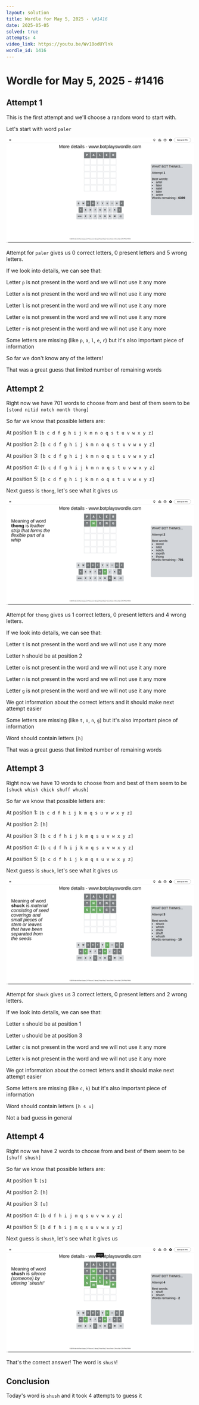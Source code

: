 ```yaml
---
layout: solution
title: Wordle for May 5, 2025 - \#1416
date: 2025-05-05
solved: true
attempts: 4
video_link: https://youtu.be/Wv18odUYlnk
wordle_id: 1416
---
```


# Wordle for May 5, 2025 - \#1416

## Attempt 1

This is the first attempt and we'll choose a random word to start with.

Let's start with word `paler`

![Attempt 1](2025-05-05/attempt-1.png)

Attempt for `paler` gives us 0 correct letters, 0 present letters and 5 wrong letters.

If we look into details, we can see that:

Letter `p` is not present in the word and we will not use it any more

Letter `a` is not present in the word and we will not use it any more

Letter `l` is not present in the word and we will not use it any more

Letter `e` is not present in the word and we will not use it any more

Letter `r` is not present in the word and we will not use it any more

Some letters are missing (like `p`, `a`, `l`, `e`, `r`) but it's also important piece of information

So far we don't know any of the letters!

That was a great guess that limited number of remaining words



## Attempt 2

Right now we have 701 words to choose from and best of them seem to be `[stond nitid notch month thong]`

So far we know that possible letters are:

At position 1: `[b c d f g h i j k m n o q s t u v w x y z]`

At position 2: `[b c d f g h i j k m n o q s t u v w x y z]`

At position 3: `[b c d f g h i j k m n o q s t u v w x y z]`

At position 4: `[b c d f g h i j k m n o q s t u v w x y z]`

At position 5: `[b c d f g h i j k m n o q s t u v w x y z]`

Next guess is `thong`, let's see what it gives us

![Attempt 2](2025-05-05/attempt-2.png)

Attempt for `thong` gives us 1 correct letters, 0 present letters and 4 wrong letters.

If we look into details, we can see that:

Letter `t` is not present in the word and we will not use it any more

Letter `h` should be at position 2

Letter `o` is not present in the word and we will not use it any more

Letter `n` is not present in the word and we will not use it any more

Letter `g` is not present in the word and we will not use it any more

We got information about the correct letters and it should make next attempt easier

Some letters are missing (like `t`, `o`, `n`, `g`) but it's also important piece of information

Word should contain letters `[h]`

That was a great guess that limited number of remaining words



## Attempt 3

Right now we have 10 words to choose from and best of them seem to be `[shuck whish chick shuff whush]`

So far we know that possible letters are:

At position 1: `[b c d f h i j k m q s u v w x y z]`

At position 2: `[h]`

At position 3: `[b c d f h i j k m q s u v w x y z]`

At position 4: `[b c d f h i j k m q s u v w x y z]`

At position 5: `[b c d f h i j k m q s u v w x y z]`

Next guess is `shuck`, let's see what it gives us

![Attempt 3](2025-05-05/attempt-3.png)

Attempt for `shuck` gives us 3 correct letters, 0 present letters and 2 wrong letters.

If we look into details, we can see that:

Letter `s` should be at position 1

Letter `u` should be at position 3

Letter `c` is not present in the word and we will not use it any more

Letter `k` is not present in the word and we will not use it any more

We got information about the correct letters and it should make next attempt easier

Some letters are missing (like `c`, `k`) but it's also important piece of information

Word should contain letters `[h s u]`

Not a bad guess in general



## Attempt 4

Right now we have 2 words to choose from and best of them seem to be `[shuff shush]`

So far we know that possible letters are:

At position 1: `[s]`

At position 2: `[h]`

At position 3: `[u]`

At position 4: `[b d f h i j m q s u v w x y z]`

At position 5: `[b d f h i j m q s u v w x y z]`

Next guess is `shush`, let's see what it gives us

![Attempt 4](2025-05-05/attempt-4.png)

That's the correct answer! The word is `shush`!

## Conclusion

Today's word is `shush` and it took 4 attempts to guess it


